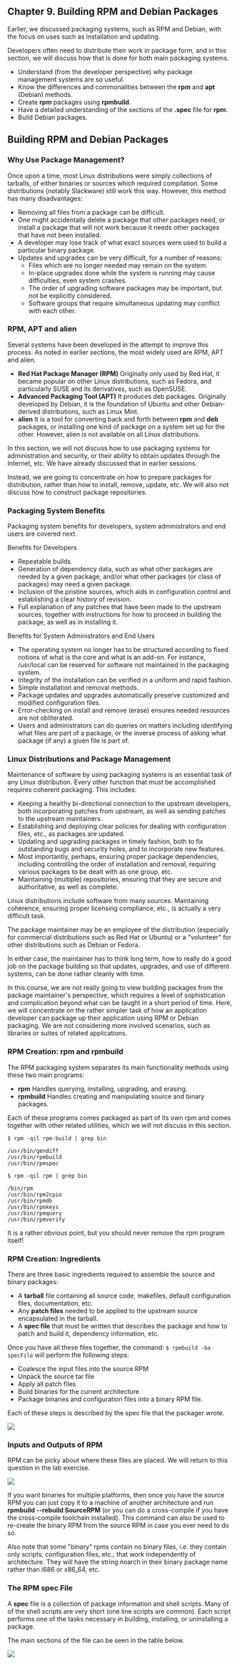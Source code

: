 ## Chapter 9. Building RPM and Debian Packages

Earlier, we discussed packaging systems, such as RPM and Debian, with the focus on uses such as installation and updating.

Developers often need to distribute their work in package form, and in this section, we will discuss how that is done for both main packaging systems.

- Understand (from the developer perspective) why package management systems are so useful.
- Know the differences and commonalities between the **rpm** and **apt** (Debian) methods.​
- Create **rpm** packages using **rpmbuild**.
- Have a detailed understanding of the sections of the **.spec** file for **rpm**.
- Build Debian packages.

## Building RPM and Debian Packages

### Why Use Package Management?

Once upon a time, most Linux distributions were simply collections of tarballs, of either binaries or sources which required compilation. Some distributions (notably Slackware) still work this way. However, this method has many disadvantages:

- Removing all files from a package can be difficult.
- One might accidentally delete a package that other packages need, or install a package that will not work because it needs other packages that have not been installed.
- A developer may lose track of what exact sources were used to build a particular binary package.
- Updates and upgrades can be very difficult, for a number of reasons:
    - Files which are no longer needed may remain on the system.
    - In-place upgrades done while the system is running may cause difficulties, even system crashes.
    - The order of upgrading software packages may be important, but not be explicitly considered.
    - Software groups that require simultaneous updating may conflict with each other.

### RPM, APT and alien

Several systems have been developed in the attempt to improve this process. As noted in earlier sections, the most widely used are RPM, APT and alien.

- **Red Hat Package Manager (RPM)**
Originally only used by Red Hat, it became popular on other Linux distributions, such as Fedora, and particularly SUSE and its derivatives, such as OpenSUSE.
- **Advanced Packaging Tool (APT)**
It produces deb packages. Originally developed by Debian, it is the foundation of Ubuntu and other Debian-derived distributions, such as Linux Mint.
- **alien**
It is a tool for converting back and forth between **rpm** and **deb** packages, or installing one kind of package on a system set up for the other. However, alien is not available on all Linux distributions.

In this section, we will not discuss how to use packaging systems for administration and security, or their ability to obtain updates through the Internet, etc. We have already discussed that in earlier sessions.

​Instead, we are going to concentrate on how to prepare packages for distribution, rather than how to install, remove, update, etc. We will also not discuss how to construct package repositories.

### Packaging System Benefits

Packaging system benefits for developers, system administrators and end users are covered next.

Benefits for Developers
- Repeatable builds.
- Generation of dependency data, such as what other packages are needed by a given package, and/or what other packages (or class of packages) may need a given package.
- Inclusion of the pristine sources, which aids in configuration control and establishing a clear history of revision.
- Full explanation of any patches that have been made to the upstream sources, together with instructions for how to proceed in building the package, as well as in installing it.

Benefits for System Administrators and End Users
- The operating system no longer has to be structured according to fixed notions of what is the core and what is an add-on. For instance, /usr/local can be reserved for software not maintained in the packaging system.
- Integrity of the installation can be verified in a uniform and rapid fashion.
- Simple installation and removal methods.
- Package updates and upgrades automatically preserve customized and modified configuration files.
- Error-checking on install and remove (erase) ensures needed resources are not obliterated.
- Users and administrators can do queries on matters including identifying what files are part of a package, or the inverse process of asking what package (if any) a given file is part of.

### Linux Distributions and Package Management

Maintenance of software by using packaging systems is an essential task of any Linux distribution. Every other function that must be accomplished requires coherent packaging. This includes:

- Keeping a healthy bi-directional connection to the upstream developers, both incorporating patches from upstream, as well as sending patches to the upstream maintainers.
- Establishing and deploying clear policies for dealing with configuration files, etc., as packages are updated.
- Updating and upgrading packages in timely fashion, both to fix outstanding bugs and security holes, and to incorporate new features.
- Most importantly, perhaps, ensuring proper package dependencies, including controlling the order of installation and removal, requiring various packages to be dealt with as one group, etc.
- Maintaining (multiple) repositories, ensuring that they are secure and authoritative, as well as complete.

Linux distributions include software from many sources. Maintaining coherence, ensuring proper licensing compliance, etc., is actually a very difficult task.

The package maintainer may be an employee of the distribution (especially for commercial distributions such as Red Hat or Ubuntu) or a "volunteer" for other distributions such as Debian or Fedora.

In either case, the maintainer has to think long term, how to really do a good job on the package building so that updates, upgrades, and use of different systems, can be done rather cleanly with time.

In this course, we are not really going to view building packages from the package maintainer's perspective, which requires a level of sophistication and complication beyond what can be taught in a short period of time. Here, we will concentrate on the rather simpler task of how an application developer can package up their application using RPM or Debian packaging. We are not considering more involved scenarios, such as libraries or suites of related applications.

### RPM Creation: rpm and rpmbuild

The RPM packaging system separates its main functionality methods using these two main programs:
- **rpm**
Handles querying, installing, upgrading, and erasing.
- **rpmbuild**
Handles creating and manipulating source and binary packages.

​Each of these programs comes packaged as part of its own rpm and comes together with other related utilities, which we will not discuss in this section.

```
$ rpm -qil rpm-build | grep bin

/usr/bin/gendiff
/usr/bin/rpmbuild
/usr/bin/rpmspec

$ rpm -qil rpm | grep bin

/bin/rpm
/usr/bin/rpm2cpio
/usr/bin/rpmdb
/usr/bin/rpmkeys
/usr/bin/rpmquery
/usr/bin/rpmverify
```

It is a rather obvious point, but you should never remove the rpm program itself!

### RPM Creation: Ingredients

There are three basic ingredients required to assemble the source and binary packages:

- A **tarball** file containing all source code, makefiles, default configuration files, documentation, etc.
- Any **patch files** needed to be applied to the upstream source encapsulated in the tarball.
- A **spec file** that must be written that describes the package and how to patch and build it, dependency information, etc.

Once you have all these files together, the command: ```$ rpmbuild -ba specFile```
will perform the following steps:
- Coalesce the input files into the source RPM
- Unpack the source tar file
- Apply all patch files
- Build binaries for the current architecture
- Package binaries and configuration files into a binary RPM file.

Each of these steps is described by the spec file that the packager wrote.

<img src="images/chapter9_1.png"/>

### Inputs and Outputs of RPM

​RPM can be picky about where these files are placed. We will return to this question in the lab exercise.

<img src="images/chapter9_2.png"/>

If you want binaries for multiple platforms, then once you have the source RPM you can just copy it to a machine of another architecture and run **rpmbuild --rebuild SourceRPM** (or you can do a cross-compile if you have the cross-compile toolchain installed). This command can also be used to re-create the binary RPM from the source RPM in case you ever need to do so.

Also note that some "binary" rpms contain no binary files, i.e. they contain only scripts, configuration files, etc., that work independently of architecture. They will have the string noarch in their binary package name rather than i686 or x86_64, etc.

### The RPM spec File

A **spec** file is a collection of package information and shell scripts. Many of of the shell scripts are very short (one line scripts are common). Each script performs one of the tasks necessary in building, installing, or uninstalling a package.

The main sections of the file can be seen in the table below.

<img src="images/chapter9_3.png"/>

